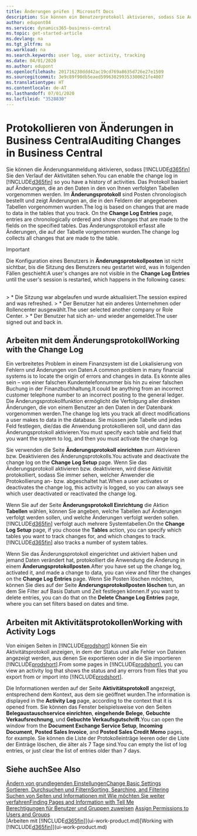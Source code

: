 ```yaml
---
title: Änderungen prüfen | Microsoft Docs
description: Sie können ein Benutzerprotokoll aktivieren, sodass Sie Aufzeichnungen über sämtliche Änderungen haben, die an den Daten in verfolgten Tabellen vorgenommen werden. Sie können Aktivitäten auch mit bestimmten Arten von Aktivitätsprotokollen verfolgen.
author: edupont04
ms.service: dynamics365-business-central
ms.topic: get-started-article
ms.devlang: na
ms.tgt_pltfrm: na
ms.workload: na
ms.search.keywords: user log, user activity, tracking
ms.date: 04/01/2020
ms.author: edupont
ms.openlocfilehash: 201716238ddd42ac19cd769a8635d726e27e1509
ms.sourcegitcommit: 3e9c89f90db5eaed599630299353300621fe4007
ms.translationtype: HT
ms.contentlocale: de-AT
ms.lasthandoff: 07/01/2020
ms.locfileid: "3528830"
---
```

# <a name="auditing-changes-in-business-central"></a><span data-ttu-id="bb619-104">Protokollieren von Änderungen in Business Central</span><span class="sxs-lookup"><span data-stu-id="bb619-104">Auditing Changes in Business Central</span></span>

<span data-ttu-id="bb619-105">Sie können die Änderungsanmeldung aktivieren, sodass [!INCLUDE[d365fin](includes/d365fin_md.md)] Sie den Verlauf der Aktivitäten sehen.</span><span class="sxs-lookup"><span data-stu-id="bb619-105">You can enable the change log in [!INCLUDE[d365fin](includes/d365fin_md.md)] so you have a history of activities.</span></span> <span data-ttu-id="bb619-106">Das Protokoll basiert auf Änderungen, die an den Daten in den von Ihnen verfolgten Tabellen vorgenommen werden. Im **Änderungsprotokoll** sind Posten chronologisch bestellt und zeigt Änderungen an, die in den Feldern der angegebenen Tabellen vorgenommen wurden.</span><span class="sxs-lookup"><span data-stu-id="bb619-106">The log is based on changes that are made to data in the tables that you track. On the **Change Log Entries** page, entries are chronologically ordered and show changes that are made to the fields on the specified tables.</span></span> <span data-ttu-id="bb619-107">Das Änderungsprotokoll erfasst alle Änderungen, die auf der Tabelle vorgenommen wurden.</span><span class="sxs-lookup"><span data-stu-id="bb619-107">The change log collects all changes that are made to the table.</span></span>

> [!Important]
> <span data-ttu-id="bb619-108">Die Konfiguration eines Benutzers in **Änderungsprotokollposten** ist nicht sichtbar, bis die Sitzung des Benutzers neu gestartet wird, was in folgenden Fällen geschieht:</span><span class="sxs-lookup"><span data-stu-id="bb619-108">A user's changes are not visible in the **Change Log Entries** until the user's session is restarted, which happens in the following cases:</span></span>
<br />
> * <span data-ttu-id="bb619-109">Die Sitzung war abgelaufen und wurde aktualisiert.</span><span class="sxs-lookup"><span data-stu-id="bb619-109">The session expired and was refreshed.</span></span>
> * <span data-ttu-id="bb619-110">Der Benutzer hat ein anderes Unternehmen oder Rollencenter ausgewählt.</span><span class="sxs-lookup"><span data-stu-id="bb619-110">The user selected another company or Role Center.</span></span>
> * <span data-ttu-id="bb619-111">Der Benutzer hat sich an- und wieder angemeldet.</span><span class="sxs-lookup"><span data-stu-id="bb619-111">The user signed out and back in.</span></span>

## <a name="working-with-the-change-log"></a><span data-ttu-id="bb619-112">Arbeiten mit dem Änderungsprotokoll</span><span class="sxs-lookup"><span data-stu-id="bb619-112">Working with the Change Log</span></span>

<span data-ttu-id="bb619-113">Ein verbreitetes Problem in einem Finanzsystem ist die Lokalisierung von Fehlern und Änderungen von Daten.</span><span class="sxs-lookup"><span data-stu-id="bb619-113">A common problem in many financial systems is to locate the origin of errors and changes in data.</span></span> <span data-ttu-id="bb619-114">Es könnte alles sein – von einer falschen Kundentelefonnummer bis hin zu einer falschen Buchung in der Finanzbuchhaltung.</span><span class="sxs-lookup"><span data-stu-id="bb619-114">It could be anything from an incorrect customer telephone number to an incorrect posting to the general ledger.</span></span> <span data-ttu-id="bb619-115">Die Änderungsprotokollfunktion ermöglicht die Verfolgung aller direkten Änderungen, die von einem Benutzer an den Daten in der Datenbank vorgenommen werden.</span><span class="sxs-lookup"><span data-stu-id="bb619-115">The change log lets you track all direct modifications a user makes to data in the database.</span></span> <span data-ttu-id="bb619-116">Sie müssen jede Tabelle und jedes Feld festlegen, die/das die Anwendung protokollieren soll, und dann das Änderungsprotokoll aktivieren.</span><span class="sxs-lookup"><span data-stu-id="bb619-116">You must specify each table and field that you want the system to log, and then you must activate the change log.</span></span>  

<span data-ttu-id="bb619-117">Sie verwenden die Seite **Änderungsprotokoll einrichten** zum Aktivieren bzw. Deaktivieren des Änderungsprotokolls.</span><span class="sxs-lookup"><span data-stu-id="bb619-117">You activate and deactivate the change log on the **Change Log Setup** page.</span></span> <span data-ttu-id="bb619-118">Wenn Sie das Änderungsprotokoll aktivieren bzw. deaktivieren, wird diese Aktivität protokolliert, sodass Sie immer sehen, welcher Anwender die Protokollierung an- bzw. abgeschaltet hat.</span><span class="sxs-lookup"><span data-stu-id="bb619-118">When a user activates or deactivates the change log, this activity is logged, so you can always see which user deactivated or reactivated the change log.</span></span>

<span data-ttu-id="bb619-119">Wenn Sie auf der Seite **Änderungsprotokoll Einrichtung** die Aktion **Tabellen** wählen, können Sie angeben, welche Tabellen auf Änderungen verfolgt werden sollen, und welche Änderungen verfolgt werden sollen. [!INCLUDE[d365fin](includes/d365fin_md.md)] verfolgt auch mehrere Systemtabellen.</span><span class="sxs-lookup"><span data-stu-id="bb619-119">On the **Change Log Setup** page, if you choose the **Tables** action, you can specify which tables you want to track changes for, and which changes to track. [!INCLUDE[d365fin](includes/d365fin_md.md)] also tracks a number of system tables.</span></span>

<span data-ttu-id="bb619-120">Wenn Sie das Änderungsprotokoll eingerichtet und aktiviert haben und jemand Daten verändert hat, protokolliert die Anwendung die Änderung in einem **Änderungsprotokollposten**.</span><span class="sxs-lookup"><span data-stu-id="bb619-120">After you have set up the change log, activated it, and made a change to data, you can view and filter the changes on the **Change Log Entries** page.</span></span> <span data-ttu-id="bb619-121">Wenn Sie Posten löschen möchten, können Sie dies auf der Seite **Änderungsprotokollposten löschen** tun, an dem Sie Filter auf Basis Datum und Zeit festlegen können.</span><span class="sxs-lookup"><span data-stu-id="bb619-121">If you want to delete entries, you can do that on the **Delete Change Log Entries** page, where you can set filters based on dates and time.</span></span>  

## <a name="working-with-activity-logs"></a><span data-ttu-id="bb619-122">Arbeiten mit Aktivitätsprotokollen</span><span class="sxs-lookup"><span data-stu-id="bb619-122">Working with Activity Logs</span></span>

<span data-ttu-id="bb619-123">Von einigen Seiten in [!INCLUDE[prodshort](includes/prodshort.md)] können Sie ein Aktivitätsprotokoll anzeigen, in dem der Status und alle Fehler von Dateien angezeigt werden, aus denen Sie exportieren oder in die Sie importieren [!INCLUDE[prodshort](includes/prodshort.md)].</span><span class="sxs-lookup"><span data-stu-id="bb619-123">From some pages in [!INCLUDE[prodshort](includes/prodshort.md)], you can view an activity log that shows the status and any errors from files that you export from or import into [!INCLUDE[prodshort](includes/prodshort.md)].</span></span>  

<span data-ttu-id="bb619-124">Die Informationen werden auf der Seite **Aktivitätsprotokoll** angezeigt, entsprechend dem Kontext, aus dem sie geöffnet wurden.</span><span class="sxs-lookup"><span data-stu-id="bb619-124">The information is displayed in the **Activity Log** page, according to the context that it is opened from.</span></span> <span data-ttu-id="bb619-125">Sie können das Fenster beispielsweise von den Seiten **Belegaustauschservice einrichten**, **eingehende Belege**, **Gebuchte Verkaufsrechnung**, und **Gebuchte Verkaufsgutschrift**.</span><span class="sxs-lookup"><span data-stu-id="bb619-125">You can open the window from the **Document Exchange Service Setup**, **Incoming Document**, **Posted Sales Invoice**, and **Posted Sales Credit Memo** pages, for example.</span></span> <span data-ttu-id="bb619-126">Sie können die Liste der Protokolleinträge leeren oder die Liste der Einträge löschen, die älter als 7 Tage sind.</span><span class="sxs-lookup"><span data-stu-id="bb619-126">You can empty the list of log entries, or just clear the list of entries older than 7 days.</span></span>  

## <a name="see-also"></a><span data-ttu-id="bb619-127">Siehe auch</span><span class="sxs-lookup"><span data-stu-id="bb619-127">See Also</span></span>
[<span data-ttu-id="bb619-128">Ändern von grundlegenden Einstellungen</span><span class="sxs-lookup"><span data-stu-id="bb619-128">Change Basic Settings</span></span>](ui-change-basic-settings.md)  
[<span data-ttu-id="bb619-129">Sortieren, Durchsuchen und Filtern</span><span class="sxs-lookup"><span data-stu-id="bb619-129">Sorting, Searching, and Filtering</span></span>](ui-enter-criteria-filters.md)  
[<span data-ttu-id="bb619-130">Suchen von Seiten und Informationen mit Wie möchten Sie weiter verfahren</span><span class="sxs-lookup"><span data-stu-id="bb619-130">Finding Pages and Information with Tell Me</span></span>](ui-search.md)  
<span data-ttu-id="bb619-131">[Berechtigungen für Benutzer und Gruppen zuweisen](ui-define-granular-permissions.md)  </span><span class="sxs-lookup"><span data-stu-id="bb619-131">[Assign Permissions to Users and Groups](ui-define-granular-permissions.md)  </span></span>  
<span data-ttu-id="bb619-132">[Arbeiten mit [!INCLUDE[d365fin](includes/d365fin_md.md)]](ui-work-product.md)</span><span class="sxs-lookup"><span data-stu-id="bb619-132">[Working with [!INCLUDE[d365fin](includes/d365fin_md.md)]](ui-work-product.md)</span></span>  
